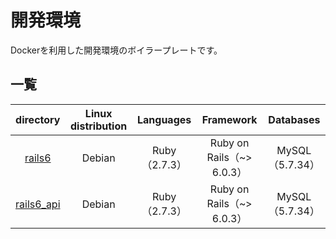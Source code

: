 # 開発環境

Dockerを利用した開発環境のボイラープレートです。

## 一覧

|          directory           | Linux distribution |   Languages   |        Framework          |    Databases    |
|:----------------------------:|:------------------:|:-------------:|:-------------------------:|:---------------:|
|       [rails6][rails6]       |       Debian       | Ruby（2.7.3） | Ruby on Rails（~> 6.0.3） | MySQL（5.7.34） |
|   [rails6_api][rails6_api]   |       Debian       | Ruby（2.7.3） | Ruby on Rails（~> 6.0.3） | MySQL（5.7.34） |

[rails6]:https://github.com/tom0418/Setup/tree/main/docker/rails6
[rails6_api]:https://github.com/tom0418/Setup/tree/main/docker/rails6_api
